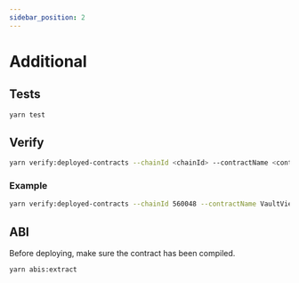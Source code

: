 ```yaml
---
sidebar_position: 2
---
```


# Additional

## Tests

```bash
yarn test
```

## Verify

```bash
yarn verify:deployed-contracts --chainId <chainId> --contractName <contractName>
```

### Example

```bash
yarn verify:deployed-contracts --chainId 560048 --contractName VaultViewer
```

## ABI

Before deploying, make sure the contract has been compiled.

```bash
yarn abis:extract
```
